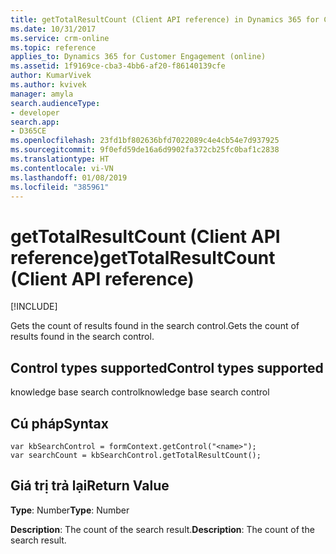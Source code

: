 ```yaml
---
title: getTotalResultCount (Client API reference) in Dynamics 365 for Customer Engagement| MicrosoftDocs
ms.date: 10/31/2017
ms.service: crm-online
ms.topic: reference
applies_to: Dynamics 365 for Customer Engagement (online)
ms.assetid: 1f9169ce-cba3-4bb6-af20-f86140139cfe
author: KumarVivek
ms.author: kvivek
manager: amyla
search.audienceType:
- developer
search.app:
- D365CE
ms.openlocfilehash: 23fd1bf802636bfd7022089c4e4cb54e7d937925
ms.sourcegitcommit: 9f0efd59de16a6d9902fa372cb25fc0baf1c2838
ms.translationtype: HT
ms.contentlocale: vi-VN
ms.lasthandoff: 01/08/2019
ms.locfileid: "385961"
---
```

# <a name="gettotalresultcount-client-api-reference"></a><span data-ttu-id="b8117-102">getTotalResultCount (Client API reference)</span><span class="sxs-lookup"><span data-stu-id="b8117-102">getTotalResultCount (Client API reference)</span></span>

[!INCLUDE[](../../../../includes/cc_applies_to_update_9_0_0.md)]

<span data-ttu-id="b8117-103">Gets the count of results found in the search control.</span><span class="sxs-lookup"><span data-stu-id="b8117-103">Gets the count of results found in the search control.</span></span> 

## <a name="control-types-supported"></a><span data-ttu-id="b8117-104">Control types supported</span><span class="sxs-lookup"><span data-stu-id="b8117-104">Control types supported</span></span>

<span data-ttu-id="b8117-105">knowledge base search control</span><span class="sxs-lookup"><span data-stu-id="b8117-105">knowledge base search control</span></span>

## <a name="syntax"></a><span data-ttu-id="b8117-106">Cú pháp</span><span class="sxs-lookup"><span data-stu-id="b8117-106">Syntax</span></span>

```
var kbSearchControl = formContext.getControl("<name>");
var searchCount = kbSearchControl.getTotalResultCount();
```

## <a name="return-value"></a><span data-ttu-id="b8117-107">Giá trị trả lại</span><span class="sxs-lookup"><span data-stu-id="b8117-107">Return Value</span></span>

<span data-ttu-id="b8117-108">**Type**: Number</span><span class="sxs-lookup"><span data-stu-id="b8117-108">**Type**: Number</span></span>

<span data-ttu-id="b8117-109">**Description**: The count of the search result.</span><span class="sxs-lookup"><span data-stu-id="b8117-109">**Description**: The count of the search result.</span></span>
